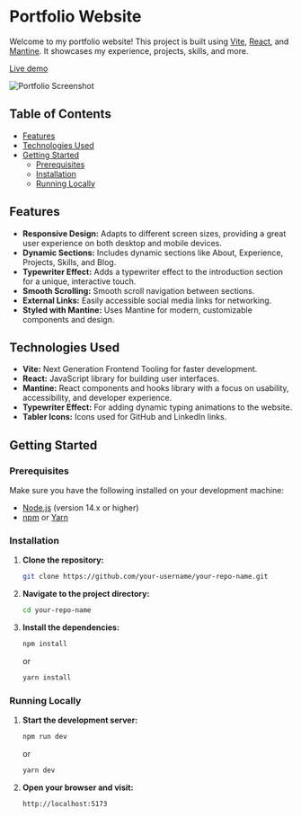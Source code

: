 # Portfolio Website

Welcome to my portfolio website! This project is built using [Vite](https://vitejs.dev/), [React](https://reactjs.org/), and [Mantine](https://mantine.dev/). It showcases my experience, projects, skills, and more.

[Live demo](https://dylan.software)

![Portfolio Screenshot](https://github.com/DylanMcCaw/personal-website/blob/master/public/personal-website-screenshot.png)

## Table of Contents

- [Features](#features)
- [Technologies Used](#technologies-used)
- [Getting Started](#getting-started)
  - [Prerequisites](#prerequisites)
  - [Installation](#installation)
  - [Running Locally](#running-locally)

## Features

- **Responsive Design:** Adapts to different screen sizes, providing a great user experience on both desktop and mobile devices.
- **Dynamic Sections:** Includes dynamic sections like About, Experience, Projects, Skills, and Blog.
- **Typewriter Effect:** Adds a typewriter effect to the introduction section for a unique, interactive touch.
- **Smooth Scrolling:** Smooth scroll navigation between sections.
- **External Links:** Easily accessible social media links for networking.
- **Styled with Mantine:** Uses Mantine for modern, customizable components and design.

## Technologies Used

- **Vite:** Next Generation Frontend Tooling for faster development.
- **React:** JavaScript library for building user interfaces.
- **Mantine:** React components and hooks library with a focus on usability, accessibility, and developer experience.
- **Typewriter Effect:** For adding dynamic typing animations to the website.
- **Tabler Icons:** Icons used for GitHub and LinkedIn links.

## Getting Started

### Prerequisites

Make sure you have the following installed on your development machine:

- [Node.js](https://nodejs.org/en/) (version 14.x or higher)
- [npm](https://www.npmjs.com/) or [Yarn](https://yarnpkg.com/)

### Installation

1. **Clone the repository:**
   ```bash
   git clone https://github.com/your-username/your-repo-name.git
   ```
2. **Navigate to the project directory:**
   ```bash
   cd your-repo-name
   ```
3. **Install the dependencies:**
   ```bash
   npm install
   ```
   or
   ```bash
   yarn install
   ```

### Running Locally

1. **Start the development server:**
   ```bash
   npm run dev
   ```
   or
   ```bash
   yarn dev
   ```

2. **Open your browser and visit:**
   ```
   http://localhost:5173
   ```
